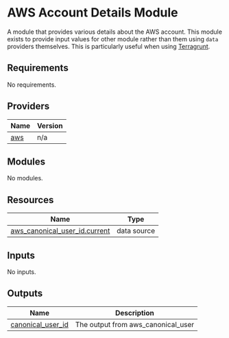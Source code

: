# AWS Account Details Module

A module that provides various details about the AWS account.
This module exists to provide input values for other module rather than them using `data` providers themselves.
This is particularly useful when using [Terragrunt](https://terragrunt.gruntwork.io/).

<!-- BEGIN_TF_DOCS -->
## Requirements

No requirements.

## Providers

| Name | Version |
|------|---------|
| <a name="provider_aws"></a> [aws](#provider\_aws) | n/a |

## Modules

No modules.

## Resources

| Name | Type |
|------|------|
| [aws_canonical_user_id.current](https://registry.terraform.io/providers/hashicorp/aws/latest/docs/data-sources/canonical_user_id) | data source |

## Inputs

No inputs.

## Outputs

| Name | Description |
|------|-------------|
| <a name="output_canonical_user_id"></a> [canonical\_user\_id](#output\_canonical\_user\_id) | The output from aws\_canonical\_user |
<!-- END_TF_DOCS -->
